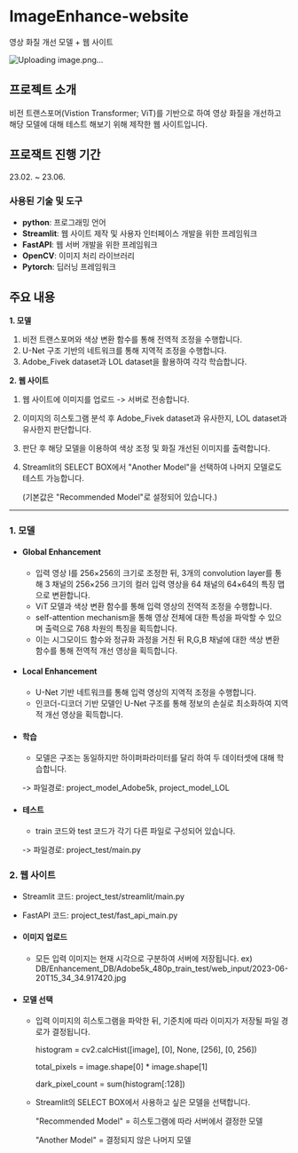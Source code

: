 # ImageEnhance-website
영상 화질 개선 모델 + 웹 사이트

![Uploading image.png…]()



## 프로젝트 소개
비전 트랜스포머(Vistion Transformer; ViT)를 기반으로 하여 영상 화질을 개선하고
해당 모델에 대해 테스트 해보기 위해 제작한 웹 사이트입니다.

## 프로잭트 진행 기간
23.02. ~ 23.06.

### 사용된 기술 및 도구
- **python**:  프로그래밍 언어
- **Streamlit**:  웹 사이트 제작 및 사용자 인터페이스 개발을 위한 프레임워크
- **FastAPI**:  웹 서버 개발을 위한 프레임워크
- **OpenCV**:  이미지 처리 라이브러리
- **Pytorch**:  딥러닝 프레임워크

## 주요 내용
**1. 모델**
1. 비전 트랜스포머와 색상 변환 함수를 통해 전역적 조정을 수행합니다.
2. U-Net 구조 기반의 네트워크를 통해 지역적 조정을 수행합니다.
3. Adobe_Fivek dataset과 LOL dataset을 활용하여 각각 학습합니다.

**2. 웹 사이트**
1. 웹 사이트에 이미지를 업로드 -> 서버로 전송합니다.
2. 이미지의 히스토그램 분석 후 Adobe_Fivek dataset과 유사한지, LOL dataset과 유사한지 판단합니다.
3. 판단 후 해당 모델을 이용하여 색상 조정 및 화질 개선된 이미지를 출력합니다.
4. Streamlit의 SELECT BOX에서 "Another Model"을 선택하여 나머지 모델로도 테스트 가능합니다.

   (기본값은 "Recommended Model"로 설정되어 있습니다.)


---


### 1. 모델 ###
- #### Global Enhancement ####
  - 입력 영상 I를 256×256의 크기로 조정한 뒤, 3개의 convolution layer를 통해 3 채널의 256×256 크기의 컬러 입력 영상을 64 채널의 64×64의 특징 맵으로 변환합니다. 
  - ViT 모델과 색상 변환 함수를 통해 입력 영상의 전역적 조정을 수행합니다.
  - self-attention mechanism을 통해 영상 전체에 대한 특성을 파악할 수 있으며 출력으로 768 차원의 특징을 획득합니다.
  - 이는 시그모이드 함수와 정규화 과정을 거친 뒤 R,G,B 채널에 대한 색상 변환 함수를 통해 전역적 개선 영상을 획득합니다.

    
- #### Local Enhancement ####
  - U-Net 기반 네트워크를 통해 입력 영상의 지역적 조정을 수행합니다. 
  - 인코더-디코더 기반 모델인 U-Net 구조를 통해 정보의 손실로 최소화하여 지역적 개선 영상을 획득합니다.

    
- #### 학습 #### 
  - 모델은 구조는 동일하지만 하이퍼파라미터를 달리 하여 두 데이터셋에 대해 학습합니다.

  -> 파일경로: project_model_Adobe5k, project_model_LOL


- #### 테스트 ####
  - train 코드와 test 코드가 각기 다른 파일로 구성되어 있습니다.

  -> 파일경로: project_test/main.py
  


### 2. 웹 사이트 ###
- Streamlit 코드: project_test/streamlit/main.py
- FastAPI 코드: project_test/fast_api_main.py

- #### 이미지 업로드 ####
  - 모든 입력 이미지는 현재 시각으로 구분하여 서버에 저장됩니다.
    ex) DB/Enhancement_DB/Adobe5k_480p_train_test/web_input/2023-06-20T15_34_34.917420.jpg
    
- #### 모델 선택 ####
  - 입력 이미지의 히스토그램을 파악한 뒤, 기준치에 따라 이미지가 저장될 파일 경로가 결정됩니다.

    histogram = cv2.calcHist([image], [0], None, [256], [0, 256])

    total_pixels = image.shape[0] * image.shape[1]

    dark_pixel_count = sum(histogram[:128])

  - Streamlit의 SELECT BOX에서 사용하고 싶은 모델을 선택합니다.

    "Recommended Model" = 히스토그램에 따라 서버에서 결정한 모델

    "Another Model" = 결정되지 않은 나머지 모델


    
    
